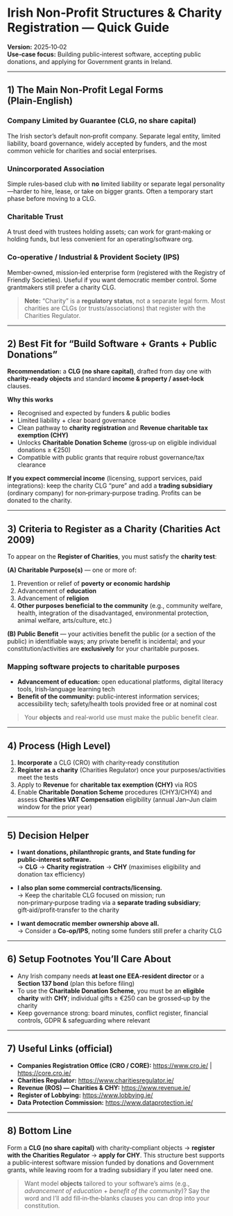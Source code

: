 # Irish Non‑Profit Structures & Charity Registration — Quick Guide

**Version:** 2025‑10‑02  
**Use‑case focus:** Building public‑interest software, accepting public donations, and applying for Government grants in Ireland.

---

## 1) The Main Non‑Profit Legal Forms (Plain‑English)

### Company Limited by Guarantee (CLG, no share capital)
The Irish sector’s default non‑profit company. Separate legal entity, limited liability, board governance, widely accepted by funders, and the most common vehicle for charities and social enterprises.

### Unincorporated Association
Simple rules‑based club with **no** limited liability or separate legal personality—harder to hire, lease, or take on bigger grants. Often a temporary start phase before moving to a CLG.

### Charitable Trust
A trust deed with trustees holding assets; can work for grant‑making or holding funds, but less convenient for an operating/software org.

### Co‑operative / Industrial & Provident Society (IPS)
Member‑owned, mission‑led enterprise form (registered with the Registry of Friendly Societies). Useful if you want democratic member control. Some grantmakers still prefer a charity CLG.

> **Note:** “Charity” is a **regulatory status**, not a separate legal form. Most charities are CLGs (or trusts/associations) that register with the Charities Regulator.

---

## 2) Best Fit for “Build Software + Grants + Public Donations”

**Recommendation:** a **CLG (no share capital)**, drafted from day one with **charity‑ready objects** and standard **income & property / asset‑lock** clauses.

**Why this works**
- Recognised and expected by funders & public bodies
- Limited liability + clear board governance
- Clean pathway to **charity registration** and **Revenue charitable tax exemption (CHY)**
- Unlocks **Charitable Donation Scheme** (gross‑up on eligible individual donations ≥ €250)
- Compatible with public grants that require robust governance/tax clearance

**If you expect commercial income** (licensing, support services, paid integrations): keep the charity CLG “pure” and add a **trading subsidiary** (ordinary company) for non‑primary‑purpose trading. Profits can be donated to the charity.

---

## 3) Criteria to Register as a Charity (Charities Act 2009)

To appear on the **Register of Charities**, you must satisfy the **charity test**:

**(A) Charitable Purpose(s)** — one or more of:
1. Prevention or relief of **poverty or economic hardship**  
2. Advancement of **education**  
3. Advancement of **religion**  
4. **Other purposes beneficial to the community** (e.g., community welfare, health, integration of the disadvantaged, environmental protection, animal welfare, arts/culture, etc.)

**(B) Public Benefit** — your activities benefit the public (or a section of the public) in identifiable ways; any private benefit is incidental; and your constitution/activities are **exclusively** for your charitable purposes.

### Mapping software projects to charitable purposes
- **Advancement of education:** open educational platforms, digital literacy tools, Irish‑language learning tech
- **Benefit of the community:** public‑interest information services; accessibility tech; safety/health tools provided free or at nominal cost

> Your **objects** and real‑world use must make the public benefit clear.

---

## 4) Process (High Level)
1. **Incorporate** a CLG (CRO) with charity‑ready constitution  
2. **Register as a charity** (Charities Regulator) once your purposes/activities meet the tests  
3. Apply to **Revenue** for **charitable tax exemption (CHY)** via ROS  
4. Enable **Charitable Donation Scheme** procedures (CHY3/CHY4) and assess **Charities VAT Compensation** eligibility (annual Jan–Jun claim window for the prior year)

---

## 5) Decision Helper
- **I want donations, philanthropic grants, and State funding for public‑interest software.**  
  → **CLG** → **Charity registration** → **CHY** (maximises eligibility and donation tax efficiency)

- **I also plan some commercial contracts/licensing.**  
  → Keep the charitable CLG focused on mission; run non‑primary‑purpose trading via a **separate trading subsidiary**; gift‑aid/profit‑transfer to the charity

- **I want democratic member ownership above all.**  
  → Consider a **Co‑op/IPS**, noting some funders still prefer a charity CLG

---

## 6) Setup Footnotes You’ll Care About
- Any Irish company needs **at least one EEA‑resident director** or a **Section 137 bond** (plan this before filing)  
- To use the **Charitable Donation Scheme**, you must be an **eligible charity** with **CHY**; individual gifts ≥ €250 can be grossed‑up by the charity  
- Keep governance strong: board minutes, conflict register, financial controls, GDPR & safeguarding where relevant

---

## 7) Useful Links (official)
- **Companies Registration Office (CRO / CORE):** https://www.cro.ie/ | https://core.cro.ie/  
- **Charities Regulator:** https://www.charitiesregulator.ie/  
- **Revenue (ROS) — Charities & CHY:** https://www.revenue.ie/  
- **Register of Lobbying:** https://www.lobbying.ie/  
- **Data Protection Commission:** https://www.dataprotection.ie/

---

## 8) Bottom Line
Form a **CLG (no share capital)** with charity‑compliant objects → **register with the Charities Regulator** → **apply for CHY**. This structure best supports a public‑interest software mission funded by donations and Government grants, while leaving room for a trading subsidiary if you later need one.

> Want model **objects** tailored to your software’s aims (e.g., *advancement of education* + *benefit of the community*)? Say the word and I’ll add fill‑in‑the‑blanks clauses you can drop into your constitution.

